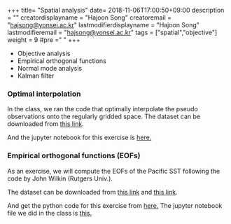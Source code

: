 +++
title= "Spatial analysis"
date= 2018-11-06T17:00:50+09:00
description = ""
creatordisplayname = "Hajoon Song"
creatoremail = "hajsong@yonsei.ac.kr"
lastmodifierdisplayname = "Hajoon Song"
lastmodifieremail = "hajsong@yonsei.ac.kr"
tags = ["spatial","objective"]
weight = 9
#pre ="<i class='fa fa-edit' ></i> "
+++

+ Objective analysis
+ Empirical orthogonal functions
+ Normal mode analysis
+ Kalman filter


### Optimal interpolation

In the class, we ran the code that optimally interpolate the pseudo observations onto the regularly gridded space.
The dataset can be downloaded from [this link](/ATM4110/images/mercator_temperature.mat).

And the jupyter notebook for this exercise is [here.](/ATM4110/images/optimal_interpolation.ipynb)

### Empirical orthogonal functions (EOFs)
As an exercise, we will compute the EOFs of the Pacific SST following the code by John Wilkin (Rutgers Univ.).

The dataset can be downloaded from [this link](/ATM4110/images/cac.mat) and [this link](/ATM4110/images/soi.mat).

And get the python code for this exercise from [here.](/ATM4110/images/eofs_exercise.py)
The jupyter notebook file we did in the class is [this.](/ATM4110/images/eofs_exercise.ipynb)
